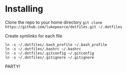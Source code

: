 # Installing

Clone the repo to your home directory
`git clone https://github.com/lukepearce/dotfiles.git ~/.dotfiles`

Create symlinks for each file
```
ln -s ~/.dotfiles/.bash_profile ~/.bash_profile
ln -s ~/.dotfiles/.bashrc ~/.bashrc
ln -s ~/.dotfiles/.gitconfig ~/.gitconfig
ln -s ~/.dotfiles/.gitignore ~/.gitignore
```

PARTY!
